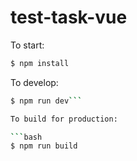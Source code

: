 # test-task-vue

To start:

```bash
$ npm install
```

To develop:

```bash
$ npm run dev```

To build for production:

```bash
$ npm run build
```

